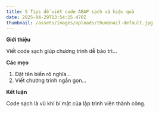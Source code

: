 ```yaml
---
title: 5 Tips để viết code ABAP sạch và hiệu quả
date: 2025-04-29T13:54:15.470Z
thumbnail: /assets/images/uploads/thumbnail-default.jpg
---
```

**Giới thiệu**

Viết code sạch giúp chương trình dễ bảo trì...

**Các mẹo**

1. Đặt tên biến rõ nghĩa...
2. Viết chương trình ngắn gọn...

**Kết luận**

Code sạch là vũ khí bí mật của lập trình viên thành công.